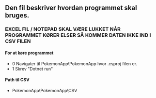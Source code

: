 ## Den fil beskriver hvordan programmet skal bruges.


### EXCEL FIL / NOTEPAD SKAL VÆRE LUKKET NÅR PROGRAMMET KØRER ELSER SÅ KOMMER DATEN IKKE IND I CSV FILEN


#### For at køre programmet 
- 0 Navigater til PokemonApp\PokemonApp hvor .csproj filen er.
-  1 Skrev "Dotnet run"

#### Path til CSV
- PokemonApp\PokemonApp\CSV 

